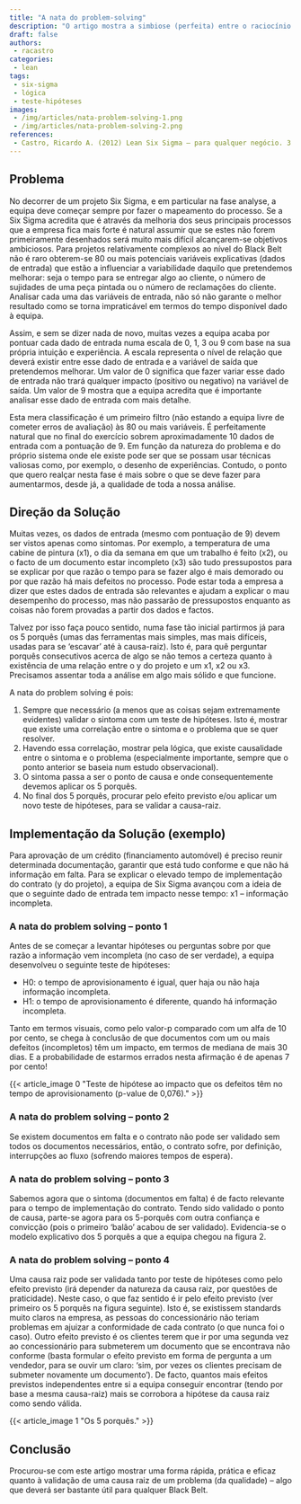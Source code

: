 ```yaml
---
title: "A nata do problem-solving"
description: "O artigo mostra a simbiose (perfeita) entre o raciocínio lógico e a estatística para se chegar, tão depressa quanto possível, à verdadeira causa raiz de um problema (da qualidade)."
draft: false
authors:
 - racastro
categories:
 - lean
tags:
 - six-sigma
 - lógica
 - teste-hipóteses
images:
 - /img/articles/nata-problem-solving-1.png
 - /img/articles/nata-problem-solving-2.png
references:
 - Castro, Ricardo A. (2012) Lean Six Sigma – para qualquer negócio. 3.ª edição, IST Press.
---
```


## Problema

No decorrer de um projeto Six Sigma, e em particular na fase analyse, a equipa deve começar sempre por fazer o mapeamento do processo. Se a Six Sigma acredita que é através da melhoria dos seus principais processos que a empresa fica mais forte é natural assumir que se estes não forem primeiramente desenhados será muito mais difícil alcançarem-se objetivos ambiciosos. Para projetos relativamente complexos ao nível do Black Belt não é raro obterem-se 80 ou mais potenciais variáveis explicativas (dados de entrada) que estão a influenciar a variabilidade daquilo que pretendemos melhorar: seja o tempo para se entregar algo ao cliente, o número de sujidades de uma peça pintada ou o número de reclamações do cliente. Analisar cada uma das variáveis de entrada, não só não garante o melhor resultado como se torna impraticável em termos do tempo disponível dado à equipa.

Assim, e sem se dizer nada de novo, muitas vezes a equipa acaba por pontuar cada dado de entrada numa escala de 0, 1, 3 ou 9 com base na sua própria intuição e experiência. A escala representa o nível de relação que deverá existir entre esse dado de entrada e a variável de saída que pretendemos melhorar. Um valor de 0 significa que fazer variar esse dado de entrada não trará qualquer impacto (positivo ou negativo) na variável de saída. Um valor de 9 mostra que a equipa acredita que é importante analisar esse dado de entrada com mais detalhe.

Esta mera classificação é um primeiro filtro (não estando a equipa livre de cometer erros de avaliação) às 80 ou mais variáveis. É perfeitamente natural que no final do exercício sobrem aproximadamente 10 dados de entrada com a pontuação de 9. Em função da natureza do problema e do próprio sistema onde ele existe pode ser que se possam usar técnicas valiosas como, por exemplo, o desenho de experiências. Contudo, o ponto que quero realçar nesta fase é mais sobre o que se deve fazer para aumentarmos, desde já, a qualidade de toda a nossa análise.

## Direção da Solução

Muitas vezes, os dados de entrada (mesmo com pontuação de 9) devem ser vistos apenas como sintomas. Por exemplo, a temperatura de uma cabine de pintura (x1), o dia da semana em que um trabalho é feito (x2), ou o facto de um documento estar incompleto (x3) são tudo pressupostos para se explicar por que razão o tempo para se fazer algo é mais demorado ou por que razão há mais defeitos no processo. Pode estar toda a empresa a dizer que estes dados de entrada são relevantes e ajudam a explicar o mau desempenho do processo, mas não passarão de pressupostos enquanto as coisas não forem provadas a partir dos dados e factos.

Talvez por isso faça pouco sentido, numa fase tão inicial partirmos já para os 5 porquês (umas das ferramentas mais simples, mas mais difíceis, usadas para se ‘escavar’ até à causa-raiz). Isto é, para quê perguntar porquês consecutivos acerca de algo se não temos a certeza quanto à existência de uma relação entre o y do projeto e um x1, x2 ou x3. Precisamos assentar toda a análise em algo mais sólido e que funcione.

A nata do problem solving é pois:

1. Sempre que necessário (a menos que as coisas sejam extremamente evidentes) validar o sintoma com um teste de hipóteses. Isto é, mostrar que existe uma correlação entre o sintoma e o problema que se quer resolver.
2. Havendo essa correlação, mostrar pela lógica, que existe causalidade entre o sintoma e o problema (especialmente importante, sempre que o ponto anterior se baseia num estudo observacional).
3. O sintoma passa a ser o ponto de causa e onde consequentemente devemos aplicar os 5 porquês.
4. No final dos 5 porquês, procurar pelo efeito previsto e/ou aplicar um novo teste de hipóteses, para se validar a causa-raiz.

## Implementação da Solução (exemplo)

Para aprovação de um crédito (financiamento automóvel) é preciso reunir determinada documentação, garantir que está tudo conforme e que não há informação em falta. Para se explicar o elevado tempo de implementação do contrato (y do projeto), a equipa de Six Sigma avançou com a ideia de que o seguinte dado de entrada tem impacto nesse tempo: x1 – informação incompleta.

### A nata do problem solving – ponto 1

Antes de se começar a levantar hipóteses ou perguntas sobre por que razão a informação vem incompleta (no caso de ser verdade), a equipa desenvolveu o seguinte teste de hipóteses:

- H0: o tempo de aprovisionamento é igual, quer haja ou não haja informação incompleta.
- H1: o tempo de aprovisionamento é diferente, quando há informação incompleta.

Tanto em termos visuais, como pelo valor-p comparado com um alfa de 10 por cento, se chega à conclusão de que documentos com um ou mais defeitos (incompletos) têm um impacto, em termos de mediana de mais 30 dias. E a probabilidade de estarmos errados nesta afirmação é de apenas 7 por cento!

{{< article_image 0 "Teste de hipótese ao impacto que os defeitos têm no tempo de aprovisionamento (p-value de 0,076)." >}}

### A nata do problem solving – ponto 2

Se existem documentos em falta e o contrato não pode ser validado sem todos os documentos necessários, então, o contrato sofre, por definição, interrupções ao fluxo (sofrendo maiores tempos de espera).

### A nata do problem solving – ponto 3

Sabemos agora que o sintoma (documentos em falta) é de facto relevante para o tempo de implementação do contrato. Tendo sido validado o ponto de causa, parte-se agora para os 5-porquês com outra confiança e convicção (pois o primeiro ‘balão’ acabou de ser validado). Evidencia-se o modelo explicativo dos 5 porquês a que a equipa chegou na figura 2.

### A nata do problem solving – ponto 4

Uma causa raiz pode ser validada tanto por teste de hipóteses como pelo efeito previsto (irá depender da natureza da causa raiz, por questões de praticidade). Neste caso, o que faz sentido é ir pelo efeito previsto (ver primeiro os 5 porquês na figura seguinte). Isto é, se existissem standards muito claros na empresa, as pessoas do concessionário não teriam problemas em ajuizar a conformidade de cada contrato (o que nunca foi o caso). Outro efeito previsto é os clientes terem que ir por uma segunda vez ao concessionário para submeterem um documento que se encontrava não conforme (basta formular o efeito previsto em forma de pergunta a um vendedor, para se ouvir um claro: ‘sim, por vezes os clientes precisam de submeter novamente um documento’). De facto, quantos mais efeitos previstos independentes entre si a equipa conseguir encontrar (tendo por base a mesma causa-raiz) mais se corrobora a hipótese da causa raiz como sendo válida.

{{< article_image 1 "Os 5 porquês." >}}

## Conclusão

Procurou-se com este artigo mostrar uma forma rápida, prática e eficaz quanto à validação de uma causa raiz de um problema (da qualidade) – algo que deverá ser bastante útil para qualquer Black Belt.